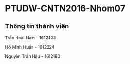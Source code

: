 # PTUDW-CNTN2016-Nhom07

## Thông tin thành viên

Trần Hoài Nam - 1612403

Hồ Minh Huấn - 1612224

Nguyễn Trần Hậu - 1612180